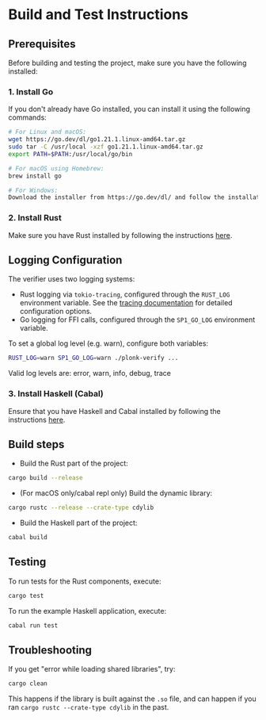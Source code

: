 # Build and Test Instructions

## Prerequisites

Before building and testing the project, make sure you have the following installed:

### 1. Install Go
If you don't already have Go installed, you can install it using the following commands:

```bash
# For Linux and macOS:
wget https://go.dev/dl/go1.21.1.linux-amd64.tar.gz
sudo tar -C /usr/local -xzf go1.21.1.linux-amd64.tar.gz
export PATH=$PATH:/usr/local/go/bin

# For macOS using Homebrew:
brew install go

# For Windows:
Download the installer from https://go.dev/dl/ and follow the installation instructions.
```

### 2. Install Rust
Make sure you have Rust installed by following the instructions [here](https://rustup.rs/).

## Logging Configuration

The verifier uses two logging systems:

- Rust logging via `tokio-tracing`, configured through the `RUST_LOG` environment variable. See the [tracing documentation](https://docs.rs/tracing-subscriber/latest/tracing_subscriber/filter/struct.EnvFilter.html) for detailed configuration options.
- Go logging for FFI calls, configured through the `SP1_GO_LOG` environment variable.

To set a global log level (e.g. warn), configure both variables:

```bash
RUST_LOG=warn SP1_GO_LOG=warn ./plonk-verify ...
```

Valid log levels are: error, warn, info, debug, trace

### 3. Install Haskell (Cabal)
Ensure that you have Haskell and Cabal installed by following the instructions [here](https://www.haskell.org/cabal/).

## Build steps
- Build the Rust part of the project:
```bash
cargo build --release
```

- (For macOS only/cabal repl only) Build the dynamic library:
```bash
cargo rustc --release --crate-type cdylib
```

- Build the Haskell part of the project:
```bash
cabal build
```

## Testing
To run tests for the Rust components, execute:

```bash
cargo test
```

To run the example Haskell application, execute:
```bash
cabal run test
```

## Troubleshooting

If you get "error while loading shared libraries", try:
```bash
cargo clean
```

This happens if the library is built against the `.so` file, and can happen if you ran `cargo rustc --crate-type cdylib` in the past.
